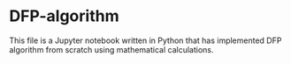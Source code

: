 # DFP-algorithm
This file is a Jupyter notebook written in Python that has implemented DFP algorithm from scratch using mathematical calculations.
